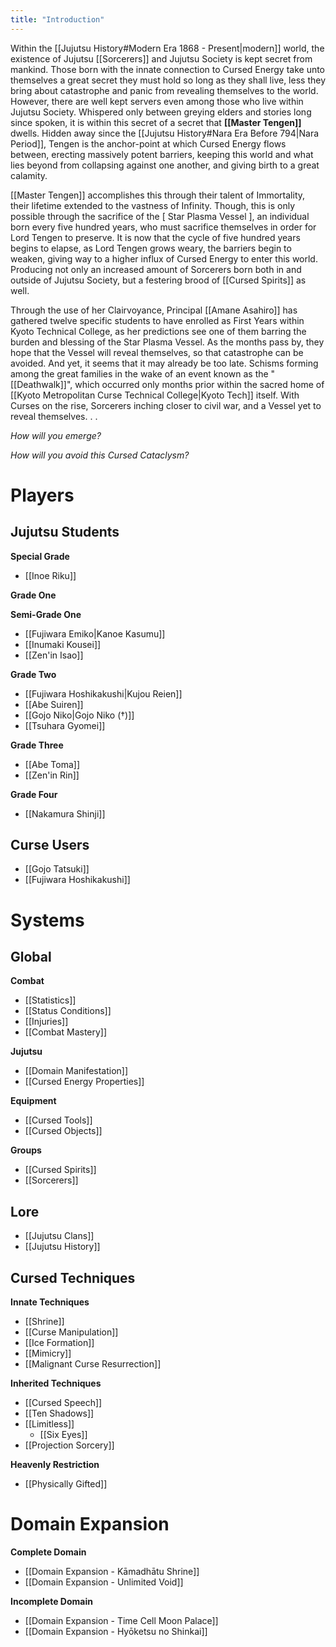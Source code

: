 ```yaml
---
title: "Introduction"
---
```


Within the [[Jujutsu History#Modern Era 1868 - Present|modern]] world, the existence of Jujutsu [[Sorcerers]] and Jujutsu Society is kept secret from mankind. Those born with the innate connection to Cursed Energy take unto themselves a great secret they must hold so long as they shall live, less they bring about catastrophe and panic from revealing themselves to the world. However, there are well kept servers even among those who live within Jujutsu Society. Whispered only between greying elders and stories long since spoken, it is within this secret of a secret that **[[Master Tengen]]** dwells. Hidden away since the [[Jujutsu History#Nara Era Before 794|Nara Period]], Tengen is the anchor-point at which Cursed Energy flows between, erecting massively potent barriers, keeping this world and what lies beyond from collapsing against one another, and giving birth to a great calamity.

[[Master Tengen]] accomplishes this through their talent of Immortality, their lifetime extended to the vastness of Infinity. Though, this is only possible through the sacrifice of the [ Star Plasma Vessel ], an individual born every five hundred years, who must sacrifice themselves in order for Lord Tengen to preserve. It is now that the cycle of five hundred years begins to elapse, as Lord Tengen grows weary, the barriers begin to weaken, giving way to a higher influx of Cursed Energy to enter this world. Producing not only an increased amount of Sorcerers born both in and outside of Jujutsu Society, but a festering brood of [[Cursed Spirits]] as well.

Through the use of her Clairvoyance, Principal [[Amane Asahiro]] has gathered twelve specific students to have enrolled as First Years within Kyoto Technical College, as her predictions see one of them barring the burden and blessing of the Star Plasma Vessel. As the months pass by, they hope that the Vessel will reveal themselves, so that catastrophe can be avoided. And yet, it seems that it may already be too late. Schisms forming among the great families in the wake of an event known as the "[[Deathwalk]]", which occurred only months prior within the sacred home of [[Kyoto Metropolitan Curse Technical College|Kyoto Tech]] itself. With Curses on the rise, Sorcerers inching closer to civil war, and a Vessel yet to reveal themselves. . .

_How will you emerge?_

_How will you avoid this Cursed Cataclysm?_

# Players

## Jujutsu Students
**Special Grade**
- [[Inoe Riku]]

**Grade One**

**Semi-Grade One**
- [[Fujiwara Emiko|Kanoe Kasumu]]
- [[Inumaki Kousei]]
- [[Zen'in Isao]]

**Grade Two**
- [[Fujiwara Hoshikakushi|Kujou Reien]]
- [[Abe Suiren]]
- [[Gojo Niko|Gojo Niko (†)]] 
- [[Tsuhara Gyomei]]

**Grade Three**
- [[Abe Toma]]
- [[Zen'in Rin]]

**Grade Four**
- [[Nakamura Shinji]]
## Curse Users
- [[Gojo Tatsuki]]
- [[Fujiwara Hoshikakushi]]

# Systems

## Global

**Combat**
- [[Statistics]]
- [[Status Conditions]]
- [[Injuries]]
- [[Combat Mastery]]

**Jujutsu**
- [[Domain Manifestation]]
- [[Cursed Energy Properties]]

**Equipment**
- [[Cursed Tools]]
- [[Cursed Objects]]

**Groups**
- [[Cursed Spirits]]
- [[Sorcerers]]
## Lore

- [[Jujutsu Clans]]
- [[Jujutsu History]]

## Cursed Techniques
**Innate Techniques**
- [[Shrine]]
- [[Curse Manipulation]]
- [[Ice Formation]]
- [[Mimicry]]
- [[Malignant Curse Resurrection]]

**Inherited Techniques**
- [[Cursed Speech]]
- [[Ten Shadows]]
- [[Limitless]]
	- [[Six Eyes]]
- [[Projection Sorcery]]

**Heavenly Restriction**
- [[Physically Gifted]]
# Domain Expansion
**Complete Domain**
- [[Domain Expansion - Kāmadhātu Shrine]]
- [[Domain Expansion - Unlimited Void]]

**Incomplete Domain**
- [[Domain Expansion - Time Cell Moon Palace]]
- [[Domain Expansion - Hyōketsu no Shinkai]]